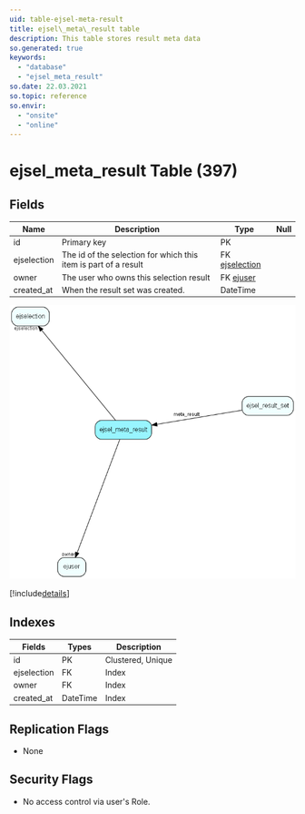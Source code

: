 ```yaml
---
uid: table-ejsel-meta-result
title: ejsel\_meta\_result table
description: This table stores result meta data
so.generated: true
keywords:
  - "database"
  - "ejsel_meta_result"
so.date: 22.03.2021
so.topic: reference
so.envir:
  - "onsite"
  - "online"
---
```


# ejsel\_meta\_result Table (397)

## Fields

| Name | Description | Type | Null |
|------|-------------|------|:----:|
|id|Primary key|PK| |
|ejselection|The id of the selection for which this item is part of a result|FK [ejselection](ejselection.md)| |
|owner|The user who owns this selection result|FK [ejuser](ejuser.md)| |
|created\_at|When the result set was created.|DateTime| |


![ejsel_meta_result table relationship diagram](./media/ejsel_meta_result.png)

[!include[details](./includes/ejsel-meta-result.md)]

## Indexes

| Fields | Types | Description |
|--------|-------|-------------|
|id |PK |Clustered, Unique |
|ejselection |FK |Index |
|owner |FK |Index |
|created\_at |DateTime |Index |

## Replication Flags

* None

## Security Flags

* No access control via user's Role.

